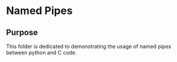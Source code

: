 # Named Pipes

## Purpose
This folder is dedicated to demonstrating the usage of named pipes between python and C code.
